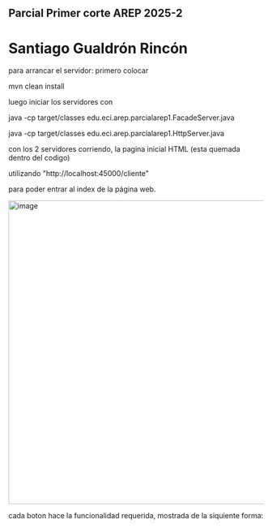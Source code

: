 ## Parcial Primer corte AREP 2025-2
# Santiago Gualdrón Rincón
para arrancar el servidor:
primero colocar 

mvn clean install

luego iniciar los servidores con 

java -cp target/classes edu.eci.arep.parcialarep1.FacadeServer.java

java -cp target/classes edu.eci.arep.parcialarep1.HttpServer.java

con los 2 servidores corriendo, la pagina inicial HTML (esta quemada dentro del codigo)

utilizando "http://localhost:45000/cliente"

para poder entrar al index de la página web.

<img width="819" height="599" alt="image" src="https://github.com/user-attachments/assets/246b0bc1-b755-4de3-b46a-2361bea21b63" />

cada boton hace la funcionalidad requerida, mostrada de la siquiente forma:


